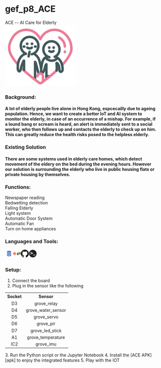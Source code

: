 # gef_p8_ACE
ACE -- AI Care for Elderly  
<img src="https://raw.githubusercontent.com/gorjoe/gef_p8_ACE/main/icon.jpeg" alt="icon">

### Background:
#### A lot of elderly people live alone in Hong Kong, espcecailly due to  ageing population. Hence, we want to create a better IoT and AI system to monitor the elderly, in case of an occurrence of a mishap. For example, if a lound bang or scream is heard, an alert is immediately sent to a social worker, who then follows up and contacts the elderly to check up on him. This can greatly reduce the health risks posed to the helpless elderly.

### Existing Solution
#### There are some systems used in elderly care homes, which detect movement of the eldery on the bed during the evening hours. However our solution is surrounding the elderly who live in public housing flats or private housing by themselves.



### Functions:  
Newspaper reading  
Bedwetting detection  
Falling Elderly    
Light system  
Automatic Door System  
Automatic Fan  
Turn on home appliances   

### Languages and Tools:

<img align="left" alt="SQL" width="26px" src="https://raw.githubusercontent.com/github/explore/80688e429a7d4ef2fca1e82350fe8e3517d3494d/topics/sql/sql.png" />
<img align="left" alt="Git" width="26px" src="https://raw.githubusercontent.com/github/explore/80688e429a7d4ef2fca1e82350fe8e3517d3494d/topics/git/git.png" />
<img align="left" alt="GitHub" width="26px" src="https://raw.githubusercontent.com/github/explore/78df643247d429f6cc873026c0622819ad797942/topics/github/github.png" />
<img align="left" alt="Terminal" width="26px" src="https://raw.githubusercontent.com/github/explore/80688e429a7d4ef2fca1e82350fe8e3517d3494d/topics/terminal/terminal.png" />
<br>
<br>

### Setup:
1. Connect the board
2. Plug in the sensor like the following
<table style='text-align:center'>
  <tr>
    <th>Socket</th>
    <th>Sensor</th>
  </tr>
  <tr>
    <td>D3</td>
    <td>grove_relay</td>
  </tr>
  <tr>
    <td>D4</td>
    <td>grove_water_sensor</td>
  </tr>
  <tr>
    <td>D5</td>
    <td>grove_servo</td>
  </tr>
  <tr>
    <td>D6</td>
    <td>grove_pir</td>
  </tr>
  <tr>
    <td>D7</td>
    <td>grove_led_stick</td>
  </tr>
  <tr>
    <td>A1</td>
    <td>grove_temperature</td>
  </tr>
  <tr>
    <td>IC2</td>
    <td>grove_imu</td>
  </tr>
</table>
3. Run the Python script or the Jupyter Notebook
4. Install the [ACE APK][apk] to enjoy the integrated features
5. Play with the IOT

[apk]: https://github.com/gorjoe/gef_p8_ACE/raw/main/ACE.apk

